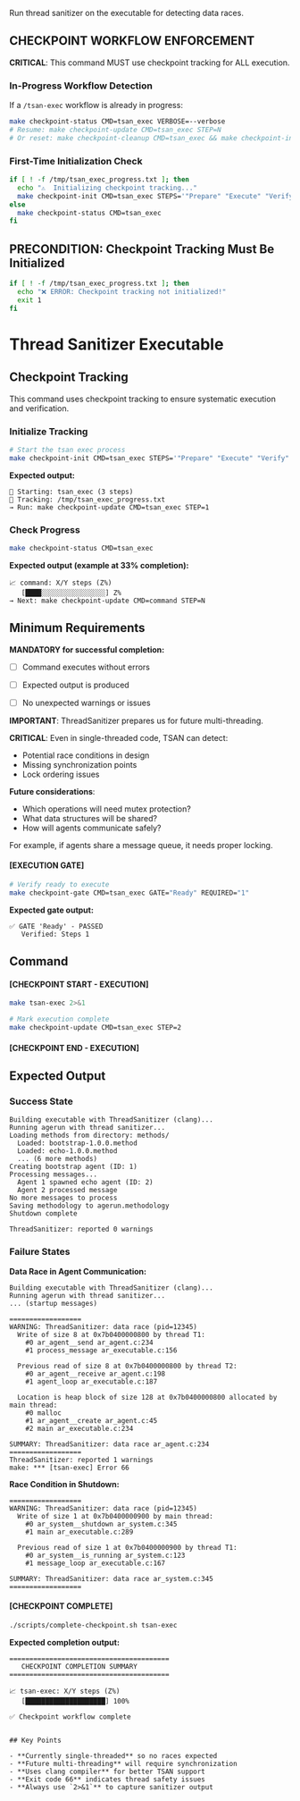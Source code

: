 Run thread sanitizer on the executable for detecting data races.

## CHECKPOINT WORKFLOW ENFORCEMENT

**CRITICAL**: This command MUST use checkpoint tracking for ALL execution.

### In-Progress Workflow Detection

If a `/tsan-exec` workflow is already in progress:

```bash
make checkpoint-status CMD=tsan_exec VERBOSE=--verbose
# Resume: make checkpoint-update CMD=tsan_exec STEP=N
# Or reset: make checkpoint-cleanup CMD=tsan_exec && make checkpoint-init CMD=tsan_exec STEPS='"Prepare" "Execute" "Verify"'
```

### First-Time Initialization Check

```bash
if [ ! -f /tmp/tsan_exec_progress.txt ]; then
  echo "⚠️  Initializing checkpoint tracking..."
  make checkpoint-init CMD=tsan_exec STEPS='"Prepare" "Execute" "Verify"'
else
  make checkpoint-status CMD=tsan_exec
fi
```

## PRECONDITION: Checkpoint Tracking Must Be Initialized

```bash
if [ ! -f /tmp/tsan_exec_progress.txt ]; then
  echo "❌ ERROR: Checkpoint tracking not initialized!"
  exit 1
fi
```

# Thread Sanitizer Executable
## Checkpoint Tracking

This command uses checkpoint tracking to ensure systematic execution and verification.

### Initialize Tracking
```bash
# Start the tsan exec process
make checkpoint-init CMD=tsan_exec STEPS='"Prepare" "Execute" "Verify"'
```

**Expected output:**
```
📍 Starting: tsan_exec (3 steps)
📁 Tracking: /tmp/tsan_exec_progress.txt
→ Run: make checkpoint-update CMD=tsan_exec STEP=1
```

### Check Progress
```bash
make checkpoint-status CMD=tsan_exec
```

**Expected output (example at 33% completion):**
```
📈 command: X/Y steps (Z%)
   [████░░░░░░░░░░░░░░░░] Z%
→ Next: make checkpoint-update CMD=command STEP=N
```

## Minimum Requirements

**MANDATORY for successful completion:**
- [ ] Command executes without errors
- [ ] Expected output is produced
- [ ] No unexpected warnings or issues




**IMPORTANT**: ThreadSanitizer prepares us for future multi-threading.

**CRITICAL**: Even in single-threaded code, TSAN can detect:
- Potential race conditions in design
- Missing synchronization points
- Lock ordering issues

**Future considerations**:
- Which operations will need mutex protection?
- What data structures will be shared?
- How will agents communicate safely?

For example, if agents share a message queue, it needs proper locking.

#### [EXECUTION GATE]
```bash
# Verify ready to execute
make checkpoint-gate CMD=tsan_exec GATE="Ready" REQUIRED="1"
```

**Expected gate output:**
```
✅ GATE 'Ready' - PASSED
   Verified: Steps 1
```

## Command

#### [CHECKPOINT START - EXECUTION]

```bash
make tsan-exec 2>&1

# Mark execution complete
make checkpoint-update CMD=tsan_exec STEP=2
```


#### [CHECKPOINT END - EXECUTION]
## Expected Output

### Success State
```
Building executable with ThreadSanitizer (clang)...
Running agerun with thread sanitizer...
Loading methods from directory: methods/
  Loaded: bootstrap-1.0.0.method
  Loaded: echo-1.0.0.method
  ... (6 more methods)
Creating bootstrap agent (ID: 1)
Processing messages...
  Agent 1 spawned echo agent (ID: 2)
  Agent 2 processed message
No more messages to process
Saving methodology to agerun.methodology
Shutdown complete

ThreadSanitizer: reported 0 warnings
```

### Failure States

**Data Race in Agent Communication:**
```
Building executable with ThreadSanitizer (clang)...
Running agerun with thread sanitizer...
... (startup messages)

==================
WARNING: ThreadSanitizer: data race (pid=12345)
  Write of size 8 at 0x7b0400000800 by thread T1:
    #0 ar_agent__send ar_agent.c:234
    #1 process_message ar_executable.c:156

  Previous read of size 8 at 0x7b0400000800 by thread T2:
    #0 ar_agent__receive ar_agent.c:198
    #1 agent_loop ar_executable.c:187

  Location is heap block of size 128 at 0x7b0400000800 allocated by main thread:
    #0 malloc
    #1 ar_agent__create ar_agent.c:45
    #2 main ar_executable.c:234

SUMMARY: ThreadSanitizer: data race ar_agent.c:234
==================
ThreadSanitizer: reported 1 warnings
make: *** [tsan-exec] Error 66
```

**Race Condition in Shutdown:**
```
==================
WARNING: ThreadSanitizer: data race (pid=12345)
  Write of size 1 at 0x7b0400000900 by main thread:
    #0 ar_system__shutdown ar_system.c:345
    #1 main ar_executable.c:289

  Previous read of size 1 at 0x7b0400000900 by thread T1:
    #0 ar_system__is_running ar_system.c:123
    #1 message_loop ar_executable.c:167

SUMMARY: ThreadSanitizer: data race ar_system.c:345
==================
```


#### [CHECKPOINT COMPLETE]
```bash
./scripts/complete-checkpoint.sh tsan-exec
```

**Expected completion output:**
```
========================================
   CHECKPOINT COMPLETION SUMMARY
========================================

📈 tsan-exec: X/Y steps (Z%)
   [████████████████████] 100%

✅ Checkpoint workflow complete
```
```

## Key Points

- **Currently single-threaded** so no races expected
- **Future multi-threading** will require synchronization
- **Uses clang compiler** for better TSAN support
- **Exit code 66** indicates thread safety issues
- **Always use `2>&1`** to capture sanitizer output